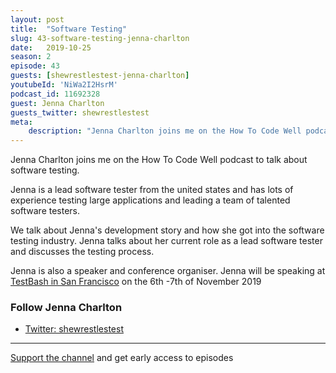 ```yaml
---
layout: post
title:  "Software Testing"
slug: 43-software-testing-jenna-charlton
date:   2019-10-25
season: 2
episode: 43
guests: [shewrestlestest-jenna-charlton]
youtubeId: 'NiWa2I2HsrM'
podcast_id: 11692328
guest: Jenna Charlton
guests_twitter: shewrestlestest
meta:
    description: "Jenna Charlton joins me on the How To Code Well podcast to talk about software testing."
---
```

Jenna Charlton joins me on the How To Code Well podcast to talk about software testing.

Jenna is a lead software tester from the united states and has lots of experience testing large applications and leading a team of talented software testers.

We talk about Jenna's development story and how she got into the software testing industry.  Jenna talks about her current role as a lead software tester and discusses the testing process.

Jenna is also a speaker and conference organiser. Jenna will be speaking at [TestBash in San Francisco](https://www.ministryoftesting.com/events/testbash-san-francisco-2019) on the 6th -7th of November 2019

### Follow Jenna Charlton
- [Twitter: shewrestlestest](https://twitter.com/shewrestlestest)

-------------------------------

[Support the channel](https://www.patreon.com/howToCodeWell) and get early access to episodes
